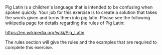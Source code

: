 Pig Latin is a children's language that is intended to be confusing when spoken quickly. Your job for this exercise is to create a solution that takes the words given and
turns them into pig latin. Please see the following wikipedia page for details regarding the rules of Pig Latin:

https://en.wikipedia.org/wiki/Pig_Latin

The rules section will give the rules and the examples that are required to complete this exercise.